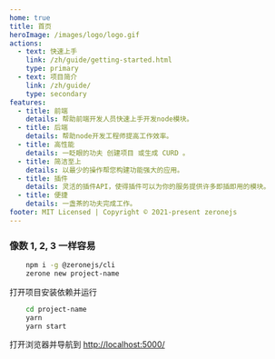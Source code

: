 ```yaml
---
home: true
title: 首页
heroImage: /images/logo/logo.gif
actions:
  - text: 快速上手
    link: /zh/guide/getting-started.html
    type: primary
  - text: 项目简介
    link: /zh/guide/
    type: secondary
features:
  - title: 前端
    details: 帮助前端开发人员快速上手开发node模块。
  - title: 后端
    details: 帮助node开发工程师提高工作效率。
  - title: 高性能
    details: 一眨眼的功夫 创建项目 或生成 CURD 。
  - title: 简洁至上
    details: 以最少的操作帮您构建功能强大的应用。
  - title: 插件
    details: 灵活的插件API，使得插件可以为你的服务提供许多即插即用的模块。
  - title: 便捷
    details: 一盏茶的功夫完成工作。
footer: MIT Licensed | Copyright © 2021-present zeronejs
---
```


### 像数 1, 2, 3 一样容易

```bash
    npm i -g @zeronejs/cli
    zerone new project-name
```

打开项目安装依赖并运行

```bash
    cd project-name
    yarn
    yarn start
```

打开浏览器并导航到 [http://localhost:5000/](http://localhost:5000/) 
